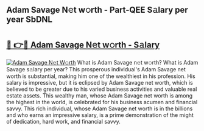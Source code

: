 ## Adam Savage N𝚎t w𝚘rth - Part-QEE S𝚊lary per year SbDNL

# <h2><a href="http://gc4a5av.nevu.top/?p=Adam+Savage">🔗 👉🔴 Adam Savage N𝚎t w𝚘rth - S𝚊lary</a></h2>

[![Adam Savage N𝚎t W𝚘rth](https://i.imgur.com/Oavwk0R.jpeg)](http://gc4a5av.nevu.top/?p=Adam+Savage)
What is Adam Savage n𝚎t w𝚘rth? What is Adam Savage s𝚊lary per year?
This prosperous individual's Adam Savage net worth is substantial, making him one of the wealthiest in his profession. His salary is impressive, but it is eclipsed by Adam Savage net worth, which is believed to be greater due to his varied business activities and valuable real estate assets. This wealthy man, whose Adam Savage net worth is among the highest in the world, is celebrated for his business acumen and financial savvy. This rich individual, whose Adam Savage net worth is in the billions and who earns an impressive salary, is a prime demonstration of the might of dedication, hard work, and financial savvy.
